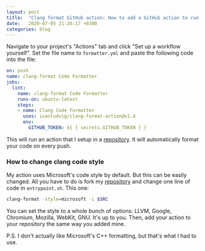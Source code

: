 ```yaml
---
layout: post
title:  "Clang format GitHub action: How to add a GitHub action to run clang format at every push"
date:   2020-07-05 21:26:17 +0300
categories: blog
---
```

Navigate to your project's "Actions" tab and click "Set up a workflow yourself". Set the file name to `formatter.yml` and paste the following code into the file:

```yml
on: push
name: clang-format Code Formatter
jobs:
  lint:
    name: clang-format Code Formatter
    runs-on: ubuntu-latest
    steps:
    - name: Clang Code Formatter
      uses: ivanludvig/clang-format-action@v1.4
      env:
        GITHUB_TOKEN: ${ { secrets.GITHUB_TOKEN } }
```

This will run an action that I setup in a <a href="https://github.com/IvanLudvig/clang-format-action">repository</a>. It will automatically format your code on every push.

### How to change clang code style

My action uses Microsoft's code style by default. But this can be easily changed. All you have to do is fork my <a href="https://github.com/IvanLudvig/clang-format-action">repository</a> and change one line of code in `entrypoint.sh`. This one:

```sh
clang-format -style=microsoft -i $SRC
```

You can set the style to a whole bunch of options: LLVM, Google, Chromium, Mozilla, WebKit, GNU. It's up to you. Then, add your action to your repository the same way you added mine.

P.S. I don't actually like Microsoft's C++ formatting, but that's what I had to use.